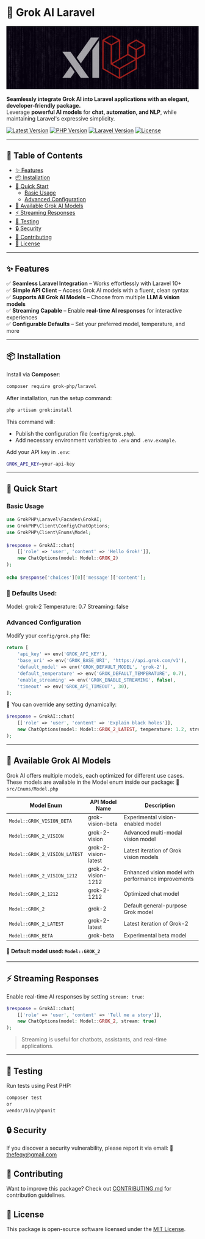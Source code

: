 # 🧠 Grok AI Laravel

![Grok AI Laravel](assets/images/grok-laravel.png)

**Seamlessly integrate Grok AI into Laravel applications with an elegant, developer-friendly package.**  
Leverage **powerful AI models** for **chat, automation, and NLP**, while maintaining Laravel's expressive simplicity.

[![Latest Version](https://img.shields.io/packagist/v/grok-php/laravel)](https://packagist.org/packages/grok-php/laravel)
[![PHP Version](https://img.shields.io/badge/PHP-8.1%2B-blue)](https://php.net)
[![Laravel Version](https://img.shields.io/badge/Laravel-10%2B-red)](https://laravel.com)
[![License](https://img.shields.io/badge/license-MIT-brightgreen)](LICENSE.md)

---

## 📖 Table of Contents
- [✨ Features](#-features)
- [📦 Installation](#-installation)
- [🚀 Quick Start](#-quick-start)
  - [Basic Usage](#basic-usage)
  - [Advanced Configuration](#advanced-configuration)
- [📌 Available Grok AI Models](#-available-grok-ai-models)
- [⚡ Streaming Responses](#-streaming-responses)
- [🧪 Testing](#-testing)
- [🔒 Security](#-security)
- [🤝 Contributing](#-contributing)
- [📄 License](#-license)

---

## ✨ Features

✅ **Seamless Laravel Integration** – Works effortlessly with Laravel 10+  
✅ **Simple API Client** – Access Grok AI models with a fluent, clean syntax  
✅ **Supports All Grok AI Models** – Choose from multiple **LLM & vision models**  
✅ **Streaming Capable** – Enable **real-time AI responses** for interactive experiences  
✅ **Configurable Defaults** – Set your preferred model, temperature, and more  

---

## 📦 Installation

Install via **Composer**:
```sh
composer require grok-php/laravel
```

After installation, run the setup command:

```sh
php artisan grok:install
```
This command will:

- Publish the configuration file (`config/grok.php`).
- Add necessary environment variables to `.env` and `.env.example`.

Add your API key in `.env`:
```sh
GROK_API_KEY=your-api-key
```

---


## 🚀 Quick Start

### Basic Usage

```php
use GrokPHP\Laravel\Facades\GrokAI;
use GrokPHP\Client\Config\ChatOptions;
use GrokPHP\Client\Enums\Model;

$response = GrokAI::chat(
    [['role' => 'user', 'content' => 'Hello Grok!']],
    new ChatOptions(model: Model::GROK_2)
);

echo $response['choices'][0]['message']['content'];
```

### 📌 Defaults Used:
Model: grok-2
Temperature: 0.7
Streaming: false

### Advanced Configuration
Modify your `config/grok.php` file:

```php
return [
    'api_key' => env('GROK_API_KEY'),
    'base_uri' => env('GROK_BASE_URI', 'https://api.grok.com/v1'),
    'default_model' => env('GROK_DEFAULT_MODEL', 'grok-2'),
    'default_temperature' => env('GROK_DEFAULT_TEMPERATURE', 0.7),
    'enable_streaming' => env('GROK_ENABLE_STREAMING', false),
    'timeout' => env('GROK_API_TIMEOUT', 30),
];
```

📌 You can override any setting dynamically:

```php
$response = GrokAI::chat(
    [['role' => 'user', 'content' => 'Explain black holes']],
    new ChatOptions(model: Model::GROK_2_LATEST, temperature: 1.2, stream: true)
);
```
---




## 📌 Available Grok AI Models
Grok AI offers multiple models, each optimized for different use cases.
These models are available in the Model enum inside our package:
📄 `src/Enums/Model.php`

| Model Enum                  | API Model Name       | Description                                         |
|-----------------------------|----------------------|-----------------------------------------------------|
| `Model::GROK_VISION_BETA`     | grok-vision-beta     | Experimental vision-enabled model                   |
| `Model::GROK_2_VISION`        | grok-2-vision        | Advanced multi-modal vision model                   |
| `Model::GROK_2_VISION_LATEST` | grok-2-vision-latest | Latest iteration of Grok vision models              |
| `Model::GROK_2_VISION_1212`   | grok-2-vision-1212   | Enhanced vision model with performance improvements |
| `Model::GROK_2_1212`          | grok-2-1212          | Optimized chat model                                |
| `Model::GROK_2`               | grok-2               | Default general-purpose Grok model                  |
| `Model::GROK_2_LATEST`        | grok-2-latest        | Latest iteration of Grok-2                          |
| `Model::GROK_BETA`            | grok-beta            | Experimental beta model                             |

#### 📌 Default model used: `Model::GROK_2`
---


## ⚡ Streaming Responses
Enable real-time AI responses by setting `stream: true`:

```php
$response = GrokAI::chat(
    [['role' => 'user', 'content' => 'Tell me a story']],
    new ChatOptions(model: Model::GROK_2, stream: true)
);
```

> Streaming is useful for chatbots, assistants, and real-time applications.
---

## 🧪 Testing
Run tests using Pest PHP:

```sh
composer test
or
vendor/bin/phpunit
```

## 🔒 Security
If you discover a security vulnerability, please report it via email:
📩 [thefeqy@gmail.com](mailto:thefeqy@gmail.com)   

## 🤝 Contributing

Want to improve this package? Check out [CONTRIBUTING.md](CONTRIBUTING.md) for contribution guidelines.

## 📄 License

This package is open-source software licensed under the [MIT License](LICENSE).
